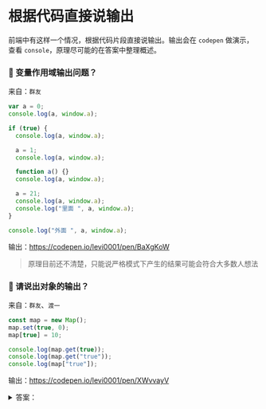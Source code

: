 # 根据代码直接说输出

前端中有这样一个情况，根据代码片段直接说输出。输出会在 `codepen` 做演示，查看 `console`，原理尽可能的在答案中整理概述。

### 🔴 变量作用域输出问题？

来自：`群友`

```js
var a = 0;
console.log(a, window.a);

if (true) {
  console.log(a, window.a);

  a = 1;
  console.log(a, window.a);

  function a() {}
  console.log(a, window.a);

  a = 21;
  console.log(a, window.a);
  console.log("里面 ", a, window.a);
}

console.log("外面 ", a, window.a);
```

输出：https://codepen.io/levi0001/pen/BaXgKoW

> 原理目前还不清楚，只能说严格模式下产生的结果可能会符合大多数人想法

### 🔴 请说出对象的输出？

来自：`群友`、`渡一`

```js
const map = new Map();
map.set(true, 0);
map[true] = 10;

console.log(map.get(true));
console.log(map.get("true"));
console.log(map["true"]);
```

输出：https://codepen.io/levi0001/pen/XWvvayV

<details>

<summary>答案：</summary>

> 0
>
> undefined
>
> 10

先看 `Map` 对象，存在 `get` 和 `set` 方法，当 `set` 一个 `true` 为 0，获取 `true` 也一定是 0，但是获取字符 `'true'` 的时候由于 `key` 不存在拿到 `undefined`

这里简短补个内容：`Map` 和 `WeakMap` 的区别

| 分类     | `Map`                    | `WeakMap`                         |
| -------- | ------------------------ | --------------------------------- |
| `key`    | 任意类型                 | `Object`                          |
| 内存管理 | 不能自动回收             | 自动回收                          |
| 遍历     | 可遍历                   | 只能取值不可遍历                  |
| 使用场景 | 缓存数据、唯一标识的集合 | 需要自动回收，如 `Dom` 关联的方法 |

> 内存管理即引用机制，当设置 `key` 为一个 `Object` 时，除了集合对象其他地方不再使用的时候是否自动回收

然后再来看对象取值，以下内容来自 `渡一`：属性读取方式，有这么一段代码

```js
const obj = {};
const x = 'x';

obj.x;
obj.[x];
```

浏览器对 `js` 对象的读和写会转成一个内部方法，这里以 `[[Get]]` 和 `[[Set]]` 作为演示，都有 3 个参数：

```js
// 参数：操作对象、属性名称，`this` 指向
[[Get]](obj, "x", obj);

// `this` 指的向存在，是为了属性有可能是一个访问器，访问器中有可能会用到 `this`
const obj = {
  get x() {
    return this.y;
  },
};
```

在读取属性时分两种读法：

- `obj.x`：直接将属性 `x` 转换成字符串
- `obj[]`：这里会将属性做一个处理，判断是否为 `Symbol`

```js
// isSymbol 为自定义演示用，浏览器内部判断方法不一样
const symbolTag = "[object Symbol]";
const isObject = (value) => typeof value === "object" && value !== null;
const isSymbol = (value) =>
  value === "symbol" ||
  (isObject(value) && Object.prototype.toString.call(value) === symbolTag);

obj.x; // [[Get]](obj, 'x', obj)
obj[x]; // [[Get]](obj, isSymbol(x) ? x : String(x) : obj)
```

结合上面总结，来看数组：

```js
const arr = [];
arr[0] = 1;
arr["0"] = 2;
```

这里得到长度为 1 的数组，且下标 0 的值为 2：

- 以为 `[]` 中的 `key` 都不是 `Symbol`，全部转换成字符 `'0'`

结合上面总结，将 `Object` 作为 `key`：

```js
const obj = {};
obj[{ a: 1 }] = 1;
obj[{ a: 2 }] = 2;

console.log(obj);
```

最终会将 `key` 转换成字符为 `[object Object]`，最后得到：

- `{ '[object Object]': 2 }`

</details>
